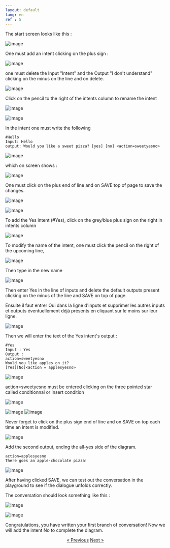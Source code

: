 ```yaml
---
layout: default
lang: en
ref : 5
---
```


The start screen looks like this :

![image](/assets/images/Ecran-zero.png)


One must add an intent clicking on the plus sign :

![image](/assets/images/Add-first-intent.png)


one must delete the Input "Intent" and the Output "I don't understand" clicking on the minus on the line and on delete.

![image](/assets/images/delete-i-dont-understand-en.png)

Click on the pencil to the right of the intents column to rename the intent


![image](/assets/images/rename-intent-click.png)

![image](/assets/images/rename-intent-hello.png)


In the intent one must write the following

    #Hello
    Input: Hello
    output: Would you like a sweet pizza? [yes] [no] <action=sweetyesno>



![image](/assets/images/would-you-like-a-sweet-pizza.png) 


which on screen shows :


![image](/assets/images/would-you-like-a-sweet-pizza-total.png)


One must click on the plus end of line and on SAVE top of page to save the changes.

![image](/assets/images/would-you-like-a-sweet-pizza-saved.png)



![image](/assets/images/Hello-SAVE.png)







To add the Yes intent (#Yes), click on the grey/blue plus sign on the right in intents column


![image](/assets/images/add--an-intent-hello.png)

To modify the name of the intent, one must click the pencil on the right of the upcoming line,

![image](/assets/images/modify-intents-name.png)

Then type in the new name

![image](/assets/images/rename-intent-yes.png)

Then enter Yes in the line of inputs and delete the default outputs present clicking on the minus of the line and SAVE on top of page.

Ensuite il faut entrer Oui dans la ligne d'inputs et supprimer les autres inputs et outputs éventuellement déjà présents en cliquant sur le moins sur leur ligne.

![image](assets/images/suppress-inputs-and-outputs.png)


Then we will enter the text of the Yes intent's output :<br>

    #Yes
    Input : Yes
    Output : 
    action=sweetyesno
    Would you like apples on it?
    [Yes][No]<action = applesyesno>


![image](/assets/images/Yes-applesyesno.png)


action=sweetyesno must be entered clicking on the three pointed star called conditionnal or insert condition

![image](/assets/images/insert-condition.png)

![image](/assets/images/action-eg-sweetyesno.png)
![image](/assets/images/save-applesyesno.png)

Never forget to click on the plus sign end of line and on SAVE on top each time an intent is modified.

![image](assets/images/YES-save.png)


Add the second output, ending the all-yes side of the diagram.


    action=applesyesno
    There goes an apple-chocolate pizza!

![image](/assets/images/yes-applechocolatepizza.png)


After having clicked SAVE, we can test out the conversation in the playground to see if the dialogue unfolds correctly.

The conversation should look something like this : 

![image](/assets/images/Playground-sweet-pizza.png)

![image](/assets/images/Playground-apple-chocolate-pizza.png)


Congratulations, you have written your first branch of conversation! Now we will add the intent No to complete the diagram.


<div style = "text-align:center" markdown="1">
<a href="English-versions4.html" class="previous">&laquo; Previous</a>
<a href="English-version6.html" class="next">Next &raquo;</a>
</div>

